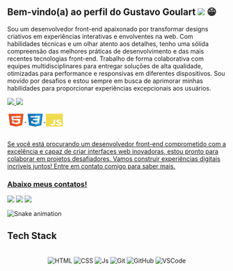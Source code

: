 ## Bem-vindo(a) ao perfil do Gustavo Goulart <img src="https://media.giphy.com/media/hvRJCLFzcasrR4ia7z/giphy.gif" width="30"> 😁

<div>
  <p>
   Sou um desenvolvedor front-end apaixonado por transformar designs criativos em experiências interativas
   e envolventes na web. Com habilidades técnicas e um olhar atento aos detalhes, tenho uma sólida compreensão das melhores práticas de  
   desenvolvimento e das mais recentes tecnologias front-end. Trabalho de forma colaborativa com equipes multidisciplinares para entregar 
   soluções de alta qualidade, otimizadas para performance e responsivas em diferentes dispositivos. Sou movido por desafios e estou 
   sempre em busca de aprimorar minhas habilidades para proporcionar experiências excepcionais aos usuários.
  </p>
 </div>

<div>
  <a href="https://github.com/gustavo-goulart">
  <img height="180em" src="https://github-readme-stats.vercel.app/api?username=gustavo-goulart&show_icons=true&theme=tokyonight&include_all_commits=true&count_private=true"/>
  <img height="180em" src="https://github-readme-stats.vercel.app/api/top-langs/?username=gustavo-goulart&layout=compact&langs_count=6&theme=tokyonight"/>
</div>
    
<div style="display: inline_block"><br>
  <img align="center" alt="HTML" height="30" width="40" src="https://raw.githubusercontent.com/devicons/devicon/master/icons/html5/html5-original.svg">
  <img align="center" alt="CSS" height="30" width="40" src="https://raw.githubusercontent.com/devicons/devicon/master/icons/css3/css3-original.svg">
 <img align="center" alt="Js" height="30" width="40" src="https://raw.githubusercontent.com/devicons/devicon/master/icons/javascript/javascript-plain.svg">
</div>
 
 <br>
 
  <div>
  <p>
   Se você está procurando um desenvolvedor front-end comprometido com a excelência e capaz de criar interfaces
   web inovadoras, estou pronto para colaborar em projetos desafiadores. 
   Vamos construir experiências digitais incríveis juntos! Entre em contato comigo para saber mais.
  </p>
 </div>
 
  ### Abaixo meus contatos!
 
<div> 
  <a href="https://www.linkedin.com/in/gustavo-goulart-248025151" target="blank"><img src="https://img.shields.io/badge/-LinkedIn-%230077B5?style=for-the-badge&logo=linkedin&logoColor=white" target="blank"></a>
   <a href="https://instagram.com/gugoulart" target="_blank"><img src="https://img.shields.io/badge/-Instagram-%23E4405F?style=for-the-badge&logo=instagram&logoColor=white" target="_blank"></a>
   <a href = "mailto:contato@gustavogoulart.dev"><img src="https://img.shields.io/badge/-Gmail-%23333?style=for-the-badge&logo=gmail&logoColor=white" target="blank"></a>
 
  ![Snake animation](https://github.com/gustavo-goulart/gustavo-goulart/blob/output/github-contribution-grid-snake.svg)

</div>

## Tech Stack

<div align="center"><br>
  <img align="center" alt="HTML" src="https://img.shields.io/badge/HTML5-E34F26?style=for-the-badge&logo=html5&logoColor=white">
  <img align="center" alt="CSS" src="https://img.shields.io/badge/CSS3-1572B6?style=for-the-badge&logo=css3&logoColor=white">
  <img align="center" alt="Js" src="https://img.shields.io/badge/JavaScript-323330?style=for-the-badge&logo=javascript&logoColor=F7DF1E">
  <img align="center" alt="Git" src="https://img.shields.io/badge/GIT-E44C30?style=for-the-badge&logo=git&logoColor=white">
  <img align="center" alt="GitHub" src="https://img.shields.io/badge/GitHub-100000?style=for-the-badge&logo=github&logoColor=white">
   <img align="center" alt="VSCode" src="https://img.shields.io/badge/Visual_Studio_Code-0078D4?style=for-the-badge&logo=visual%20studio%20code&logoColor=white">
 </div>
